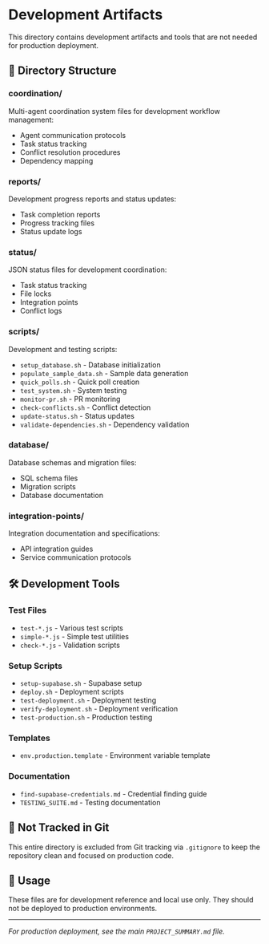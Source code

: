# Development Artifacts

This directory contains development artifacts and tools that are not needed for production deployment.

## 📁 **Directory Structure**

### **coordination/**
Multi-agent coordination system files for development workflow management:
- Agent communication protocols
- Task status tracking
- Conflict resolution procedures
- Dependency mapping

### **reports/**
Development progress reports and status updates:
- Task completion reports
- Progress tracking files
- Status update logs

### **status/**
JSON status files for development coordination:
- Task status tracking
- File locks
- Integration points
- Conflict logs

### **scripts/**
Development and testing scripts:
- `setup_database.sh` - Database initialization
- `populate_sample_data.sh` - Sample data generation
- `quick_polls.sh` - Quick poll creation
- `test_system.sh` - System testing
- `monitor-pr.sh` - PR monitoring
- `check-conflicts.sh` - Conflict detection
- `update-status.sh` - Status updates
- `validate-dependencies.sh` - Dependency validation

### **database/**
Database schemas and migration files:
- SQL schema files
- Migration scripts
- Database documentation

### **integration-points/**
Integration documentation and specifications:
- API integration guides
- Service communication protocols

## 🛠️ **Development Tools**

### **Test Files**
- `test-*.js` - Various test scripts
- `simple-*.js` - Simple test utilities
- `check-*.js` - Validation scripts

### **Setup Scripts**
- `setup-supabase.sh` - Supabase setup
- `deploy.sh` - Deployment scripts
- `test-deployment.sh` - Deployment testing
- `verify-deployment.sh` - Deployment verification
- `test-production.sh` - Production testing

### **Templates**
- `env.production.template` - Environment variable template

### **Documentation**
- `find-supabase-credentials.md` - Credential finding guide
- `TESTING_SUITE.md` - Testing documentation

## 🚫 **Not Tracked in Git**

This entire directory is excluded from Git tracking via `.gitignore` to keep the repository clean and focused on production code.

## 📝 **Usage**

These files are for development reference and local use only. They should not be deployed to production environments.

---

*For production deployment, see the main `PROJECT_SUMMARY.md` file.*
